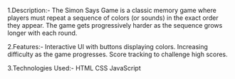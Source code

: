 1.Description:-
  The Simon Says Game is a classic memory game where players must repeat a sequence of colors (or sounds) in the exact order they appear. 
  The game gets progressively harder as the sequence grows longer with each round.

2.Features:-
  Interactive UI with buttons displaying colors.
  Increasing difficulty as the game progresses.
  Score tracking to challenge high scores.

3.Technologies Used:-
  HTML
  CSS
  JavaScript

